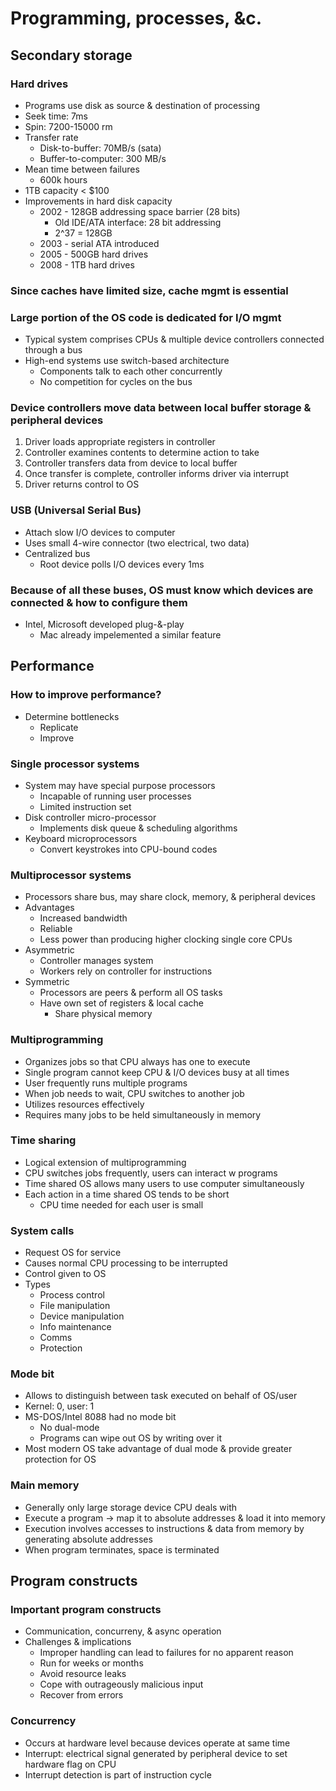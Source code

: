# Programming, processes, &c.

## Secondary storage

### Hard drives
- Programs use disk as source & destination of processing
- Seek time: 7ms
- Spin: 7200-15000 rm
- Transfer rate
    - Disk-to-buffer: 70MB/s (sata)
    - Buffer-to-computer: 300 MB/s
- Mean time between failures
    - 600k hours
- 1TB capacity < $100
- Improvements in hard disk capacity
    - 2002 - 128GB addressing space barrier (28 bits)
        - Old IDE/ATA interface: 28 bit addressing
        - 2^37 = 128GB
    - 2003 - serial ATA introduced
    - 2005 - 500GB hard drives
    - 2008 - 1TB hard drives

### Since caches have limited size, cache mgmt is essential

### Large portion of the OS code is dedicated for I/O mgmt
- Typical system comprises CPUs & multiple device controllers connected through a bus
- High-end systems use switch-based architecture
    - Components talk to each other concurrently
    - No competition for cycles on the bus

### Device controllers move data between local buffer storage & peripheral devices
1. Driver loads appropriate registers in controller
2. Controller examines contents to determine action to take
3. Controller transfers data from device to local buffer
4. Once transfer is complete, controller informs driver via interrupt
5. Driver returns control to OS

### USB (Universal Serial Bus)
- Attach slow I/O devices to computer
- Uses small 4-wire connector (two electrical, two data)
- Centralized bus
    - Root device polls I/O devices every 1ms

### Because of all these buses, OS must know which devices are connected & how to configure them
- Intel, Microsoft developed plug-&-play
    - Mac already impelemented a similar feature

## Performance

### How to improve performance?
- Determine bottlenecks
    - Replicate
    - Improve

### Single processor systems
- System may have special purpose processors
    - Incapable of running user processes
    - Limited instruction set
- Disk controller micro-processor
    - Implements disk queue & scheduling algorithms
- Keyboard microprocessors
    - Convert keystrokes into CPU-bound codes

### Multiprocessor systems
- Processors share bus, may share clock, memory, & peripheral devices
- Advantages
    - Increased bandwidth
    - Reliable
    - Less power than producing higher clocking single core CPUs
- Asymmetric
    - Controller manages system
    - Workers rely on controller for instructions
- Symmetric
    - Processors are peers & perform all OS tasks
    - Have own set of registers & local cache
        - Share physical memory

### Multiprogramming
- Organizes jobs so that CPU always has one to execute
- Single program cannot keep CPU & I/O devices busy at all times
- User frequently runs multiple programs
- When job needs to wait, CPU switches to another job
- Utilizes resources effectively
- Requires many jobs to be held simultaneously in memory

### Time sharing
- Logical extension of multiprogramming
- CPU switches jobs frequently, users can interact w programs
- Time shared OS allows many users to use computer simultaneously
- Each action in a time shared OS tends to be short
    - CPU time needed for each user is small

### System calls
- Request OS for service
- Causes normal CPU processing to be interrupted
- Control given to OS
- Types
    - Process control
    - File manipulation
    - Device manipulation
    - Info maintenance
    - Comms
    - Protection

### Mode bit
- Allows to distinguish between task executed on behalf of OS/user
- Kernel: 0, user: 1
- MS-DOS/Intel 8088 had no mode bit
    - No dual-mode
    - Programs can wipe out OS by writing over it
- Most modern OS take advantage of dual mode & provide greater protection for OS

### Main memory
- Generally only large storage device CPU deals with
- Execute a program -> map it to absolute addresses & load it into memory
- Execution involves accesses to instructions & data from memory by generating absolute addresses
- When program terminates, space is terminated

## Program constructs

### Important program constructs
- Communication, concurreny, & async operation
- Challenges & implications
    - Improper handling can lead to failures for no apparent reason
    - Run for weeks or months
    - Avoid resource leaks
    - Cope with outrageously malicious input
    - Recover from errors

### Concurrency
- Occurs at hardware level because devices operate at same time
- Interrupt: electrical signal generated by peripheral device to set hardware flag on CPU
- Interrupt detection is part of instruction cycle
